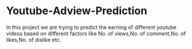# Youtube-Adview-Prediction
In this project we are trying to predict the earning of different youtube videos based on different factors like No. of views,No. of comment,No. of likes,No. of dislike etc. 
